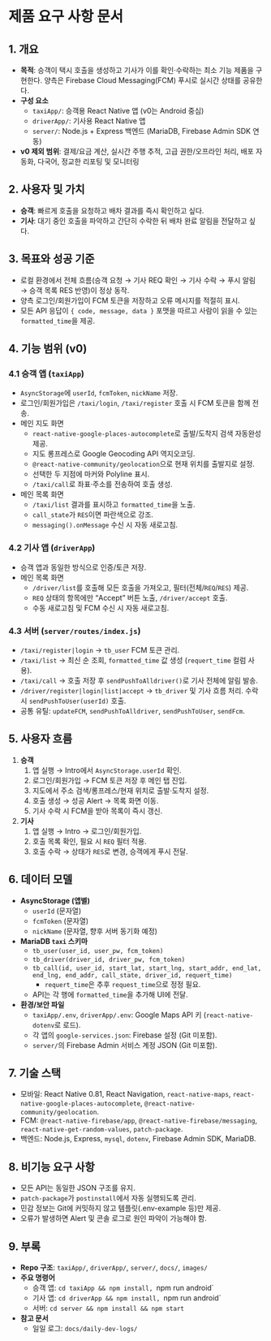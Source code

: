 # 제품 요구 사항 문서

## 1. 개요

- **목적**: 승객이 택시 호출을 생성하고 기사가 이를 확인·수락하는 최소 기능 제품을 구현한다. 양측은 Firebase Cloud Messaging(FCM) 푸시로 실시간 상태를 공유한다.
- **구성 요소**
  - `taxiApp/`: 승객용 React Native 앱 (v0는 Android 중심)
  - `driverApp/`: 기사용 React Native 앱
  - `server/`: Node.js + Express 백엔드 (MariaDB, Firebase Admin SDK 연동)
- **v0 제외 범위**: 결제/요금 계산, 실시간 주행 추적, 고급 권한/오프라인 처리, 배포 자동화, 다국어, 정교한 리포팅 및 모니터링

## 2. 사용자 및 가치

- **승객**: 빠르게 호출을 요청하고 배차 결과를 즉시 확인하고 싶다.
- **기사**: 대기 중인 호출을 파악하고 간단히 수락한 뒤 배차 완료 알림을 전달하고 싶다.

## 3. 목표와 성공 기준

- 로컬 환경에서 전체 흐름(승객 요청 → 기사 REQ 확인 → 기사 수락 → 푸시 알림 → 승객 목록 RES 반영)이 정상 동작.
- 양측 로그인/회원가입이 FCM 토큰을 저장하고 오류 메시지를 적절히 표시.
- 모든 API 응답이 `{ code, message, data }` 포맷을 따르고 사람이 읽을 수 있는 `formatted_time`을 제공.

## 4. 기능 범위 (v0)

### 4.1 승객 앱 (`taxiApp`)

- `AsyncStorage`에 `userId`, `fcmToken`, `nickName` 저장.
- 로그인/회원가입은 `/taxi/login`, `/taxi/register` 호출 시 FCM 토큰을 함께 전송.
- 메인 지도 화면
  - `react-native-google-places-autocomplete`로 출발/도착지 검색 자동완성 제공.
  - 지도 롱프레스로 Google Geocoding API 역지오코딩.
  - `@react-native-community/geolocation`으로 현재 위치를 출발지로 설정.
  - 선택한 두 지점에 마커와 Polyline 표시.
  - `/taxi/call`로 좌표·주소를 전송하여 호출 생성.
- 메인 목록 화면
  - `/taxi/list` 결과를 표시하고 `formatted_time`을 노출.
  - `call_state`가 `RES`이면 파란색으로 강조.
  - `messaging().onMessage` 수신 시 자동 새로고침.

### 4.2 기사 앱 (`driverApp`)

- 승객 앱과 동일한 방식으로 인증/토큰 저장.
- 메인 목록 화면
  - `/driver/list`를 호출해 모든 호출을 가져오고, 필터(전체/`REQ`/`RES`) 제공.
  - `REQ` 상태의 항목에만 “Accept” 버튼 노출, `/driver/accept` 호출.
  - 수동 새로고침 및 FCM 수신 시 자동 새로고침.

### 4.3 서버 (`server/routes/index.js`)

- `/taxi/register|login` → `tb_user` FCM 토큰 관리.
- `/taxi/list` → 최신 순 조회, `formatted_time` 값 생성 (`requert_time` 컬럼 사용).
- `/taxi/call` → 호출 저장 후 `sendPushToAlldriver()`로 기사 전체에 알림 발송.
- `/driver/register|login|list|accept` → `tb_driver` 및 기사 흐름 처리. 수락 시 `sendPushToUser(userId)` 호출.
- 공통 유틸: `updateFCM`, `sendPushToAlldriver`, `sendPushToUser`, `sendFcm`.

## 5. 사용자 흐름

1. **승객**
   1. 앱 실행 → Intro에서 `AsyncStorage.userId` 확인.
   2. 로그인/회원가입 → FCM 토큰 저장 후 메인 탭 진입.
   3. 지도에서 주소 검색/롱프레스/현재 위치로 출발·도착지 설정.
   4. 호출 생성 → 성공 Alert → 목록 화면 이동.
   5. 기사 수락 시 FCM을 받아 목록이 즉시 갱신.
2. **기사**
   1. 앱 실행 → Intro → 로그인/회원가입.
   2. 호출 목록 확인, 필요 시 `REQ` 필터 적용.
   3. 호출 수락 → 상태가 `RES`로 변경, 승객에게 푸시 전달.

## 6. 데이터 모델

- **AsyncStorage (앱별)**
  - `userId` (문자열)
  - `fcmToken` (문자열)
  - `nickName` (문자열, 향후 서버 동기화 예정)
- **MariaDB `taxi` 스키마**
  - `tb_user(user_id, user_pw, fcm_token)`
  - `tb_driver(driver_id, driver_pw, fcm_token)`
  - `tb_call(id, user_id, start_lat, start_lng, start_addr, end_lat, end_lng, end_addr, call_state, driver_id, requert_time)`
    - `requert_time`은 추후 `request_time`으로 정정 필요.
  - API는 각 행에 `formatted_time`을 추가해 UI에 전달.
- **환경/보안 파일**
  - `taxiApp/.env`, `driverApp/.env`: Google Maps API 키 (`react-native-dotenv`로 로드).
  - 각 앱의 `google-services.json`: Firebase 설정 (Git 미포함).
  - `server/`의 Firebase Admin 서비스 계정 JSON (Git 미포함).

## 7. 기술 스택

- 모바일: React Native 0.81, React Navigation, `react-native-maps`, `react-native-google-places-autocomplete`, `@react-native-community/geolocation`.
- FCM: `@react-native-firebase/app`, `@react-native-firebase/messaging`, `react-native-get-random-values`, `patch-package`.
- 백엔드: Node.js, Express, `mysql`, `dotenv`, Firebase Admin SDK, MariaDB.

## 8. 비기능 요구 사항

- 모든 API는 동일한 JSON 구조를 유지.
- `patch-package`가 `postinstall`에서 자동 실행되도록 관리.
- 민감 정보는 Git에 커밋하지 않고 템플릿(.env-example 등)만 제공.
- 오류가 발생하면 Alert 및 콘솔 로그로 원인 파악이 가능해야 함.

## 9. 부록

- **Repo 구조**: `taxiApp/`, `driverApp/`, `server/`, `docs/`, `images/`
- **주요 명령어**
  - 승객 앱: `cd taxiApp && npm install, `npm run android`
  - 기사 앱: `cd driverApp && npm install, `npm run android`
  - 서버: `cd server && npm install && npm start`
- **참고 문서**
  - 일일 로그: `docs/daily-dev-logs/`
